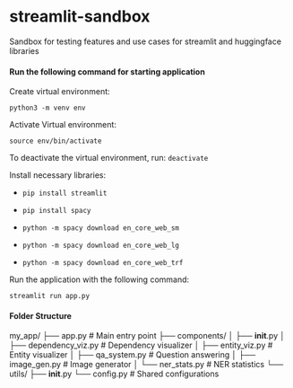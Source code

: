 # streamlit-sandbox
Sandbox for testing features and use cases for streamlit and huggingface libraries

#### Run the following command for starting application

Create virtual environment:

 `python3 -m venv env`
 
 Activate Virtual environment:
 
 `source env/bin/activate`
 
 To deactivate the virtual environment, run:
 `deactivate`
 
Install necessary libraries:

 - `pip install streamlit`

 - `pip install spacy`

 - `python -m spacy download en_core_web_sm`

 - `python -m spacy download en_core_web_lg`

 - `python -m spacy download en_core_web_trf`

Run the application with the following command:

 `streamlit run app.py`


#### Folder Structure
my_app/
├── app.py                  # Main entry point
├── components/
│   ├── __init__.py
│   ├── dependency_viz.py   # Dependency visualizer
│   ├── entity_viz.py       # Entity visualizer
│   ├── qa_system.py       # Question answering
│   ├── image_gen.py       # Image generator
│   └── ner_stats.py       # NER statistics
└── utils/
    ├── __init__.py
    └── config.py          # Shared configurations